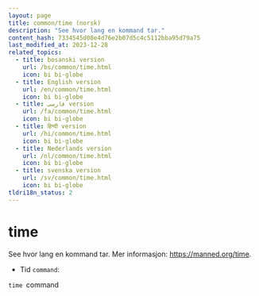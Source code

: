 ```yaml
---
layout: page
title: common/time (norsk)
description: "See hvor lang en kommand tar."
content_hash: 7334545d08e4d76e2b07d5c4c5112bba95d79a75
last_modified_at: 2023-12-28
related_topics:
  - title: bosanski version
    url: /bs/common/time.html
    icon: bi bi-globe
  - title: English version
    url: /en/common/time.html
    icon: bi bi-globe
  - title: فارسی version
    url: /fa/common/time.html
    icon: bi bi-globe
  - title: हिन्दी version
    url: /hi/common/time.html
    icon: bi bi-globe
  - title: Nederlands version
    url: /nl/common/time.html
    icon: bi bi-globe
  - title: svenska version
    url: /sv/common/time.html
    icon: bi bi-globe
tldri18n_status: 2
---
```

# time

See hvor lang en kommand tar.
Mer informasjon: <https://manned.org/time>.

- Tid `command`:

`time `<span class="tldr-var badge badge-pill bg-dark-lm bg-white-dm text-white-lm text-dark-dm font-weight-bold">command</span>

